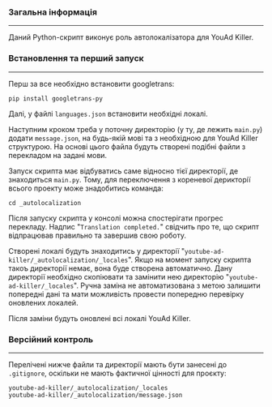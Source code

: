 <h3>Загальна інформація</h3>

---
Даний Python-скрипт виконує роль автолокалізатора для YouAd Killer.

<h3>Встановлення та перший запуск</h3>

---
Перш за все необхідно встановити googletrans:
``` 
pip install googletrans-py
```
Далі, у файлі `languages.json` встановити необхідні локалі.

Наступним кроком треба у поточну директорію (у ту, де лежить `main.py`) додати `message.json`, на будь-якій мові та з необхідною для YouAd Killer структурою. На основі цього файла будуть створені подібні файли з перекладом на задані мови.

Запуск скрипта має відбуватись саме відносно тієї директорії, де знаходиться `main.py`. Тому, для переключення з кореневої дерикторії всього проекту може знадобитись команда:
```
cd _autolocalization
```
Після запуску скрипта у консолі можна спостерігати прогрес перекладу. Надпис "`Translation completed.`" свідчить про те, що скрипт відпрацював правильно та завершив свою роботу.

Створені локалі будуть знаходитись у директорії "`youtube-ad-killer/_autolocalization/_locales`". Якщо на момент запуску скрипта такоъ директорії немає, вона буде створена автоматично. Дану директорії необхідно скопіювати та замінити нею директорію "`youtube-ad-killer/_locales`". Ручна заміна не автоматизована з метою залишити попередні дані та мати можливість провести попередню перевірку оновлених локалей.

Після заміни будуть оновлені всі локалі YouAd Killer.

<h3>Версійний контроль</h3>

---
Перелічені нижче файли та директорії мають бути занесені до `.gitignore`, оскільки не мають фактичної цінності для проєкту:
```
youtube-ad-killer/_autolocalization/_locales
youtube-ad-killer/_autolocalization/message.json
```